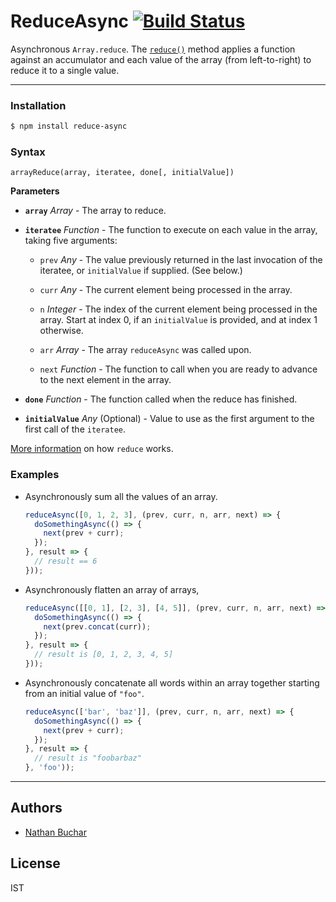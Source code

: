 ReduceAsync [![Build Status](https://travis-ci.org/nathanbuchar/reduce-async.svg?branch=master)](https://travis-ci.org/nathanbuchar/reduce-async)
===========

Asynchronous `Array.reduce`. The [`reduce()`][external_mdn_reduce] method applies a function against an accumulator and each value of the array (from left-to-right) to reduce it to a single value.



***



### Installation

```bash
$ npm install reduce-async
```


### Syntax

```
arrayReduce(array, iteratee, done[, initialValue])
```

**Parameters**

* **`array`** *Array* - The array to reduce.

* **`iteratee`** *Function* - The function to execute on each value in the array, taking five arguments:
  * `prev` *Any* - The value previously returned in the last invocation of the iteratee, or `initialValue` if supplied. (See below.)

  * `curr` *Any* - The current element being processed in the array.

  * `n` *Integer* - The index of the current element being processed in the array. Start at index 0, if an `initialValue` is provided, and at index 1 otherwise.

  * `arr` *Array* - The array `reduceAsync` was called upon.

  * `next` *Function* - The function to call when you are ready to advance to the next element in the array.

* **`done`** *Function* - The function called when the reduce has finished.

* **`initialValue`** *Any* (Optional) - Value to use as the first argument to the first call of the `iteratee`.

[More information][external_mdn_reduce] on how `reduce` works.


### Examples

* Asynchronously sum all the values of an array.

  ```js
  reduceAsync([0, 1, 2, 3], (prev, curr, n, arr, next) => {
    doSomethingAsync(() => {
      next(prev + curr);
    });
  }, result => {
    // result == 6
  }));
  ```

* Asynchronously flatten an array of arrays,

  ```js
  reduceAsync([[0, 1], [2, 3], [4, 5]], (prev, curr, n, arr, next) => {
    doSomethingAsync(() => {
      next(prev.concat(curr));
    });
  }, result => {
    // result is [0, 1, 2, 3, 4, 5]
  }));
  ```

* Asynchronously concatenate all words within an array together starting from an initial value of `"foo"`.

  ```js
  reduceAsync(['bar', 'baz']], (prev, curr, n, arr, next) => {
    doSomethingAsync(() => {
      next(prev + curr);
    });
  }, result => {
    // result is "foobarbaz"
  }, 'foo'));
  ```



***



Authors
-------
* [Nathan Buchar]


License
-------
IST






[external_mdn_reduce]: (https://developer.mozilla.org/en-US/docs/Web/JavaScript/Reference/Global_Objects/Array/Reduce)

[Nathan Buchar]: mailto:hello@nathanbuchar.com
